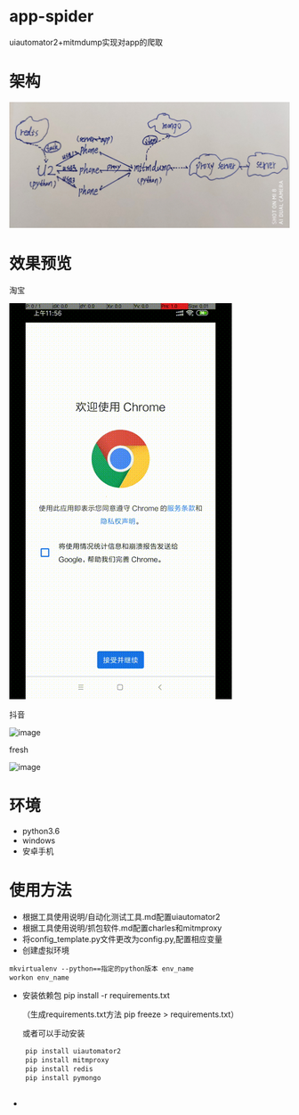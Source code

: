 # app-spider
uiautomator2+mitmdump实现对app的爬取

# 架构

![image](https://github.com/shiqinying/app-spider/raw/master/screenshots/架构.png)
# 效果预览
淘宝

![image](https://github.com/shiqinying/app-spider/raw/master/screenshots/taobao/taobao_h5_driver.gif)

抖音

![image](https://github.com/shiqinying/app-spider/raw/master/screenshots/douyin/douyin_driver.gif)

fresh

![image](https://github.com/shiqinying/app-spider/raw/master/screenshots/fresh/youxian_driver.gif)




# 环境
* python3.6
* windows
* 安卓手机

# 使用方法
* 根据工具使用说明/自动化测试工具.md配置uiautomator2
* 根据工具使用说明/抓包软件.md配置charles和mitmproxy
* 将config_template.py文件更改为config.py,配置相应变量
* 创建虚拟环境
```shell
mkvirtualenv --python==指定的python版本 env_name
workon env_name
```
* 安装依赖包 pip install -r requirements.txt

    （生成requirements.txt方法 pip freeze > requirements.txt）
    
    或者可以手动安装
```
    pip install uiautomator2
    pip install mitmproxy
    pip install redis
    pip install pymongo
    
```
    
*  